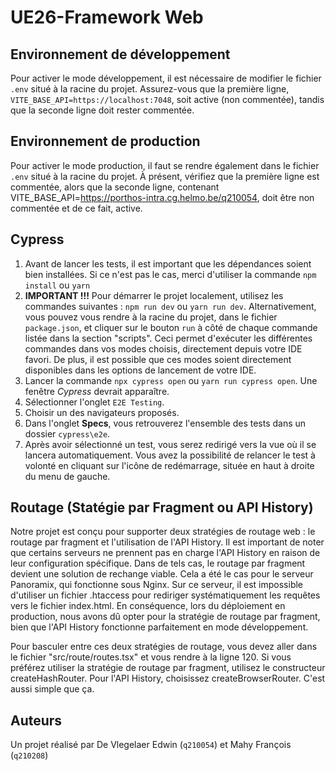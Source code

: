 # UE26-Framework Web
## Environnement de développement
Pour activer le mode développement, il est nécessaire de modifier le fichier ```.env``` situé à la racine du projet. Assurez-vous que la première ligne, ```VITE_BASE_API=https://localhost:7048```, soit active (non commentée), tandis que la seconde ligne doit rester commentée.

## Environnement de production
Pour activer le mode production, il faut se rendre également dans le fichier ```.env``` situé à la racine du projet. À présent, vérifiez que la première ligne est commentée, alors que la seconde ligne, contenant VITE_BASE_API=https://porthos-intra.cg.helmo.be/q210054, doit être non commentée et de ce fait, active.

## Cypress

1. Avant de lancer les tests, il est important que les dépendances soient bien installées. Si ce n'est pas le cas, merci d'utiliser la commande ```npm install``` ou ```yarn```
2. **IMPORTANT !!!** Pour démarrer le projet localement, utilisez les commandes suivantes : ```npm run dev``` ou ```yarn run dev```. Alternativement, vous pouvez vous rendre à la racine du projet, dans le fichier ```package.json```, et cliquer sur le bouton ```run``` à côté de chaque commande listée dans la section "scripts". Ceci permet d'exécuter les différentes commandes dans vos modes choisis, directement depuis votre IDE favori. De plus, il est possible que ces modes soient directement disponibles dans les options de lancement de votre IDE.
3. Lancer la commande ```npx cypress open``` ou ```yarn run cypress open```. Une fenêtre *Cypress* devrait apparaître.
4. Sélectionner l'onglet ```E2E Testing```.
5. Choisir un des navigateurs proposés.
6. Dans l'onglet **Specs**, vous retrouverez l'ensemble des tests dans un dossier ```cypress\e2e```.
7. Après avoir sélectionné un test, vous serez redirigé vers la vue où il se lancera automatiquement. Vous avez la possibilité de relancer le test à volonté en cliquant sur l'icône de redémarrage, située en haut à droite du menu de gauche.

## Routage (Statégie par Fragment ou API History)
Notre projet est conçu pour supporter deux stratégies de routage web : le routage par fragment et l'utilisation de l'API History. Il est important de noter que certains serveurs ne prennent pas en charge l'API History en raison de leur configuration spécifique. Dans de tels cas, le routage par fragment devient une solution de rechange viable. Cela a été le cas pour le serveur Panoramix, qui fonctionne sous Nginx. Sur ce serveur, il est impossible d'utiliser un fichier .htaccess pour rediriger systématiquement les requêtes vers le fichier index.html. En conséquence, lors du déploiement en production, nous avons dû opter pour la stratégie de routage par fragment, bien que l'API History fonctionne parfaitement en mode développement.

Pour basculer entre ces deux stratégies de routage, vous devez aller dans le fichier "src/route/routes.tsx" et vous rendre à la ligne 120. Si vous préférez utiliser la stratégie de routage par fragment, utilisez le constructeur createHashRouter. Pour l'API History, choisissez createBrowserRouter. C'est aussi simple que ça.




## Auteurs
Un projet réalisé par De Vlegelaer Edwin (```q210054```) et Mahy François (```q210208```)

